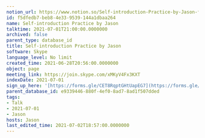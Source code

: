 ```yaml
---
notion_url: https://www.notion.so/Self-introduction-Practice-by-Jason-f5dfedb7beb84e339539144a1dbaa264
id: f5dfedb7-beb8-4e33-9539-144a1dbaa264
name: Self-introduction Practice by Jason
talktime: 2021-07-01T21:00:00.0000000
archived: false
parent_type: database_id
title: Self-introduction Practice by Jason
software: Skype
language_level: No limit
created_time: 2021-06-28T20:56:00.0000000
object: page
meeting_link: https://join.skype.com/xMKyV4Fx3KXT
indexDate: 2021-07-01
sign_up_here: '[https://forms.gle/CET8RqptGHtUapEG7](https://forms.gle/CET8RqptGHtUapEG7)'
parent_database_id: e9339446-880f-4ef0-8ad7-8ad1f507dded
tags:
- Talk
- 2021-07-01
- Jason
hosts: Jason
last_edited_time: 2021-07-02T18:57:00.0000000
---
```







